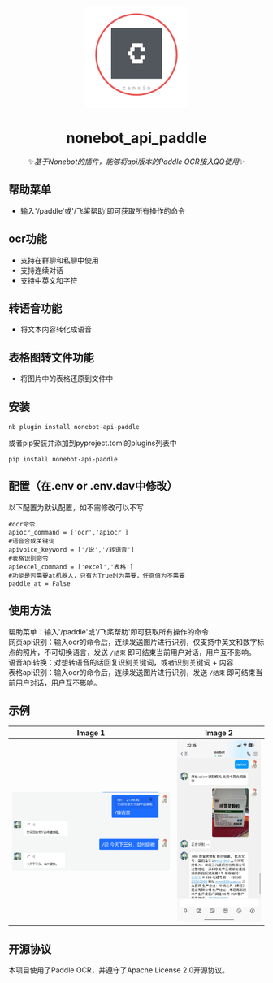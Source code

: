 <p align="center">
<a href="https://github.com/canxin121/nonebot_api_paddleocr"><img src="https://github.com/canxin121/nonebot_paddle_ocr/blob/main/demo/logo_transparent.png" width="200" height="200" alt="nonebot_api_paddle"></a>
</p>
<div align="center">

# nonebot_api_paddle

✨*基于Nonebot的插件，能够将api版本的Paddle OCR接入QQ使用*✨

<div align="left">
 
## 帮助菜单
- 输入'/paddle'或'/飞桨帮助'即可获取所有操作的命令
## ocr功能
- 支持在群聊和私聊中使用
- 支持连续对话
- 支持中英文和字符
## 转语音功能
- 将文本内容转化成语音
## 表格图转文件功能
- 将图片中的表格还原到文件中
## 安装
```
nb plugin install nonebot-api-paddle  
```
或者pip安装并添加到pyproject.toml的plugins列表中  
```
pip install nonebot-api-paddle  
```
## 配置（在.env or .env.dav中修改）  
以下配置为默认配置，如不需修改可以不写   

```
#ocr命令  
apiocr_command = ['ocr','apiocr']             
#语音合成关键词  
apivoice_keyword = ['/说','/转语音']         
#表格识别命令
apiexcel_command = ['excel','表格']        
#功能是否需要at机器人，只有为True时为需要，任意值为不需要
paddle_at = False
```
## 使用方法
 帮助菜单：输入'/paddle'或'/飞桨帮助'即可获取所有操作的命令  
 网页api识别：输入ocr的命令后，连续发送图片进行识别，仅支持中英文和数字标点的照片，不可切换语言，发送 `/结束` 即可结束当前用户对话，用户互不影响。 
 语音api转换：对想转语音的话回复识别关键词，或者识别关键词 + 内容  
 表格api识别：输入ocr的命令后，连续发送图片进行识别，发送 `/结束` 即可结束当前用户对话，用户互不影响。 
## 示例

| Image 1 | Image 2 |
|:-------:|:-------:|
| ![](https://github.com/canxin121/nonebot_api_paddle/blob/main/demo/demo.png) | ![](https://github.com/canxin121/nonebot_api_paddle/raw/main/demo/demo.jpg) |

## 开源协议

本项目使用了Paddle OCR，并遵守了Apache License 2.0开源协议。
